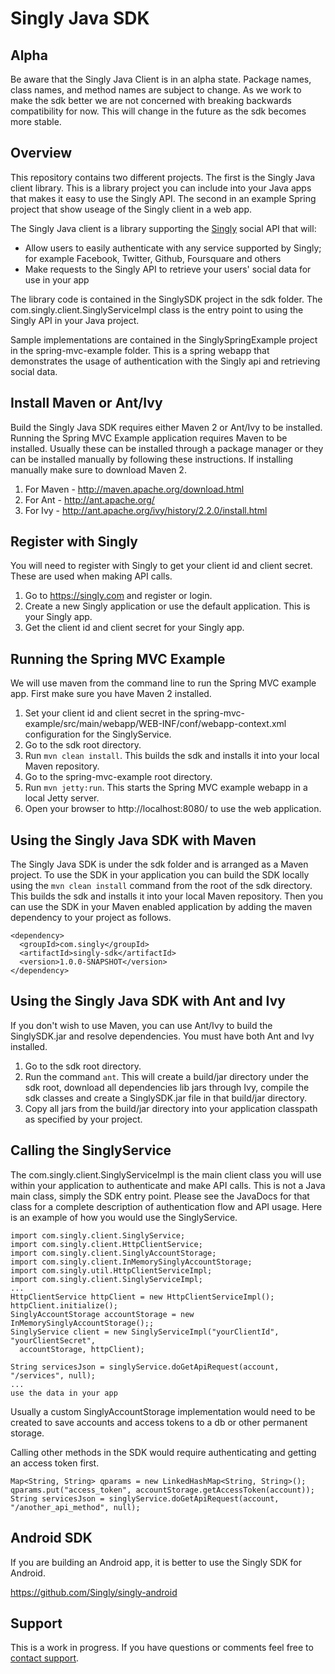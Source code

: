 # Singly Java SDK

## Alpha
Be aware that the Singly Java Client is in an alpha state.  Package names, class names, and method names are subject to change.  As we work to make the sdk better we are not concerned with breaking backwards compatibility for now.  This will change in the future as the sdk becomes more stable.

## Overview
This repository contains two different projects.  The first is the Singly Java client library.  This is a library project you can include into your Java apps that makes it easy to use the Singly API.  The second in an example Spring project that show useage of the Singly client in a web app.

The Singly Java client is a library supporting the [Singly](https://singly.com) social API that will:

  - Allow users to easily authenticate with any service supported by Singly; for example Facebook, Twitter, Github, Foursquare and others
  - Make requests to the Singly API to retrieve your users' social data for use in your app


The library code is contained in the SinglySDK project in the sdk folder.  The com.singly.client.SinglyServiceImpl class is the entry point to using the Singly API in your Java project.

Sample implementations are contained in the SinglySpringExample project in the spring-mvc-example folder.  This is a spring webapp that demonstrates the usage of authentication with the Singly api and retrieving social data.

## Install Maven or Ant/Ivy
Build the Singly Java SDK requires either Maven 2 or Ant/Ivy to be installed.  Running the Spring MVC Example application requires Maven to be installed.  Usually these can be installed through a package manager or they can be installed manually by following these instructions.  If installing manually make sure to download Maven 2.

1. For Maven - http://maven.apache.org/download.html
2. For Ant - http://ant.apache.org/
3. For Ivy - http://ant.apache.org/ivy/history/2.2.0/install.html

## Register with Singly
You will need to register with Singly to get your client id and client secret.  These are used when making API calls.

1. Go to https://singly.com and register or login.
2. Create a new Singly application or use the default application.  This is your Singly app.
3. Get the client id and client secret for your Singly app.

## Running the Spring MVC Example
We will use maven from the command line to run the Spring MVC example app.  First make sure you have Maven 2 installed.

1. Set your client id and client secret in the spring-mvc-example/src/main/webapp/WEB-INF/conf/webapp-context.xml configuration for the SinglyService.
2. Go to the sdk root directory.
3. Run `mvn clean install`.  This builds the sdk and installs it into your local Maven repository.
4. Go to the spring-mvc-example root directory.
5. Run `mvn jetty:run`.  This starts the Spring MVC example webapp in a local Jetty server.
6. Open your browser to http://localhost:8080/ to use the web application.

## Using the Singly Java SDK with Maven
The Singly Java SDK is under the sdk folder and is arranged as a Maven project.  To use the SDK in your application you can build the SDK locally using the `mvn clean install` command from the root of the sdk directory.  This builds the sdk and installs it into your local Maven repository. Then you can use the SDK in your Maven enabled application by adding the maven dependency to your project as follows.

    <dependency>
      <groupId>com.singly</groupId>
      <artifactId>singly-sdk</artifactId>
      <version>1.0.0-SNAPSHOT</version>
    </dependency>

## Using the Singly Java SDK with Ant and Ivy
If you don't wish to use Maven, you can use Ant/Ivy to build the SinglySDK.jar and resolve dependencies.  You must have both Ant and Ivy installed.

1. Go to the sdk root directory.
2. Run the command `ant`.  This will create a build/jar directory under the sdk root, download all dependencies lib jars through Ivy, compile the sdk classes and create a SinglySDK.jar file in that build/jar directory.
3. Copy all jars from the build/jar directory into your application classpath as specified by your project.

## Calling the SinglyService
The com.singly.client.SinglyServiceImpl is the main client class you will use within your application to authenticate and make API calls.  This is not a Java main class, simply the SDK entry point.  Please see the JavaDocs for that class for a complete description of authentication flow and API usage. Here is an example of how you would use the SinglyService.

    import com.singly.client.SinglyService;
    import com.singly.client.HttpClientService;
    import com.singly.client.SinglyAccountStorage;
    import com.singly.client.InMemorySinglyAccountStorage;
    import com.singly.util.HttpClientServiceImpl;
    import com.singly.client.SinglyServiceImpl;
    ...
    HttpClientService httpClient = new HttpClientServiceImpl();
    httpClient.initialize();
    SinglyAccountStorage accountStorage = new InMemorySinglyAccountStorage();;
    SinglyService client = new SinglyServiceImpl("yourClientId", "yourClientSecret", 
      accountStorage, httpClient);
    
    String servicesJson = singlyService.doGetApiRequest(account, "/services", null);
    ... 
    use the data in your app

Usually a custom SinglyAccountStorage implementation would need to be created to save accounts and access tokens to a db or other permanent storage. 

Calling other methods in the SDK would require authenticating and getting an access token first.

    Map<String, String> qparams = new LinkedHashMap<String, String>();
    qparams.put("access_token", accountStorage.getAccessToken(account));
    String servicesJson = singlyService.doGetApiRequest(account, "/another_api_method", null);    

## Android SDK
If you are building an Android app, it is better to use the Singly SDK for Android.

https://github.com/Singly/singly-android

Support
--------------

This is a work in progress. If you have questions or comments feel free to [contact support](https://singly.com/docs/contact).
